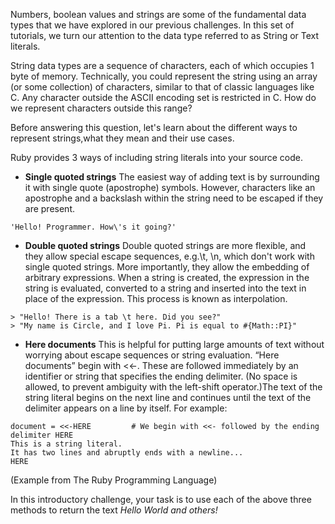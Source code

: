 Numbers, boolean values and strings are some of the fundamental data types that we have explored in our previous challenges. In this set of tutorials, we turn our attention to the data type referred to as String or Text literals.

String data types are a sequence of characters, each of which occupies 1 byte of memory. Technically, you could represent the string using an array (or some collection) of characters, similar to that of classic languages like C. Any character outside the ASCII encoding set is restricted in C. How do we represent characters outside this range?

Before answering this question, let's learn about the different ways to represent strings,what they mean and their use cases.

Ruby provides 3 ways of including string literals into your source code.

- **Single quoted strings**
The easiest way of adding text is by surrounding it with single quote (apostrophe) symbols. However, characters like an apostrophe and a backslash within the string need to be escaped if they are present.

```
'Hello! Programmer. How\'s it going?'
```

- **Double quoted strings**
Double quoted strings are more flexible, and they allow special escape sequences, e.g.\t, \n, which don't work with single quoted strings. More importantly, they allow the embedding of arbitrary expressions. When a string is created, the expression in the string is evaluated, converted to a string and inserted into the text in place of the expression. This process is known as interpolation.

```
> "Hello! There is a tab \t here. Did you see?"
> "My name is Circle, and I love Pi. Pi is equal to #{Math::PI}"
```

- **Here documents**
This is helpful for putting large amounts of text without worrying about escape sequences or string evaluation. “Here documents” begin with <<-. These are followed immediately by an identifier or string that specifies the ending delimiter. (No space is allowed, to prevent ambiguity with the left-shift operator.)The text of the string literal begins on the next line and continues until the text of the delimiter appears on a line by itself. For example:

```
document = <<-HERE         # We begin with <<- followed by the ending delimiter HERE
This is a string literal.
It has two lines and abruptly ends with a newline...
HERE
```

(Example from The Ruby Programming Language)

In this introductory challenge, your task is to use each of the above three methods to return the text _Hello World and others!_